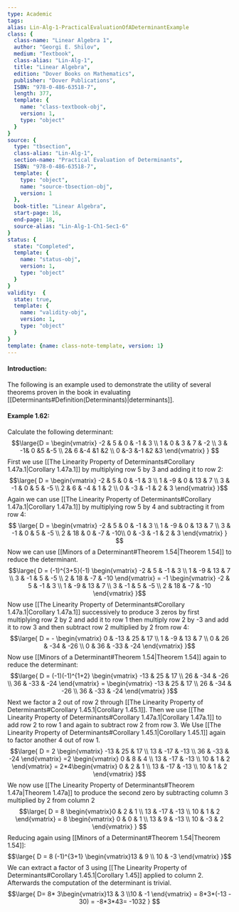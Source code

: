 ```yaml
---
type: Academic
tags:
alias: Lin-Alg-1-PracticalEvaluationOfADeterminantExample
class: {
  class-name: "Linear Algebra 1",
  author: "Georgi E. Shilov",
  medium: "Textbook",
  class-alias: "Lin-Alg-1",
  title: "Linear Algebra",
  edition: "Dover Books on Mathematics",
  publisher: "Dover Publications",
  ISBN: "978-0-486-63518-7",
  length: 377,
  template: {
    name: "class-textbook-obj",
    version: 1,
    type: "object"
  }
}
source: {
  type: "tbsection",
  class-alias: "Lin-Alg-1",
  section-name: "Practical Evaluation of Determinants",
  ISBN: "978-0-486-63518-7",
  template: {
    type: "object",
    name: "source-tbsection-obj",
    version: 1
  },
  book-title: "Linear Algebra",
  start-page: 16,
  end-page: 18,
  source-alias: "Lin-Alg-1-Ch1-Sec1-6"
}
status: {
  state: "Completed",
  template: {
    name: "status-obj",
    version: 1,
    type: "object"
  }
}
validity:  {
  state: true,
  template: {
    name: "validity-obj",
    version: 1,
    type: "object"
  }
}
template: {name: class-note-template, version: 1}
---
```

#### Introduction: 
The following is an example used to demonstrate the utility of several theorems proven in the book in evaluating [[Determinants#Definition(Determinants)|determinants]]. 

#### Example 1.62:
Calculate the following determinant: 
$$\large{D = 
\begin{vmatrix} 
-2 & 5 & 0 & -1 & 3 \\ 
1 & 0 & 3 & 7 & -2  \\ 
3 & -1& 0 &5 &-5 \\
2& 6 &-4 &1 &2 \\
0 &-3 &-1 &2 &3
\end{vmatrix}
}
$$
First we use [[The Linearity Property of Determinants#Corollary 1.47a.1|Corollary 1.47a.1]] by multiplying row 5 by 3 and adding it to row 2:
$$\large{
D = 
\begin{vmatrix}
-2 & 5 & 0 & -1 & 3 \\
1 & -9 & 0 & 13 & 7 \\ 
3 & -1 & 0 & 5 & -5 \\
2 & 6 & -4 & 1 & 2 \\ 
0 & -3 & -1 & 2 & 3
\end{vmatrix}
}$$
Again we can use [[The Linearity Property of Determinants#Corollary 1.47a.1|Corollary 1.47a.1]] by multiplying row 5 by 4 and subtracting it from row 4: 
$$ \large{
D = 
\begin{vmatrix}
-2 & 5 & 0 & -1 & 3 \\ 
1 & -9 & 0 & 13 & 7 \\
3 & -1 & 0 & 5 & -5 \\
2 & 18 & 0 & -7 & -10\\
0 & -3 & -1 & 2 & 3
\end{vmatrix}
}
$$
Now we can use [[Minors of a Determinant#Theorem 1.54|Theorem 1.54]] to reduce the determinant. 
$$\large{
D = (-1)^{3+5}(-1)
\begin{vmatrix}
-2 & 5 & -1 & 3 \\
1 & -9 & 13 & 7 \\
3 & -1 & 5 & -5 \\ 
2 & 18 & -7 & -10 
\end{vmatrix} = -1 \begin{vmatrix}
-2 & 5 & -1 & 3 \\
1 & -9 & 13 & 7 \\
3 & -1 & 5 & -5 \\ 
2 & 18 & -7 & -10 
\end{vmatrix} 
}$$
Now use [[The Linearity Property of Determinants#Corollary 1.47a.1|Corollary 1.47a.1]] successively to produce 3 zeros by first multiplying row 2 by 2 and add it to row 1 then multiply row 2 by -3 and add it to row 3 and then subtract row 2 multiplied by 2 from row 4:
$$\large{
D = - 
\begin{vmatrix}
0 & -13 & 25 & 17 \\
1 & -9 & 13 & 7 \\
0 & 26 & -34 & -26 \\ 
0 & 36 & -33 & -24
\end{vmatrix}
}$$
Now use [[Minors of a Determinant#Theorem 1.54|Theorem 1.54]] again to reduce the determinant: 
$$\large{
D = (-1)(-1)^{1+2} 
\begin{vmatrix}
-13 & 25 & 17 \\
26 & -34 & -26 \\ 
36 & -33 & -24
\end{vmatrix} = 
\begin{vmatrix}
-13 & 25 & 17 \\
26 & -34 & -26 \\ 
36 & -33 & -24
\end{vmatrix}
}$$
Next we factor a 2 out of row 2 through [[The Linearity Property of Determinants#Corollary 1.45.1|Corollary 1.45.1]]. Then we use [[The Linearity Property of Determinants#Corollary 1.47a.1|Corollary 1.47a.1]] to add row 2 to row 1 and again to subtract row 2 from row 3. We Use [[The Linearity Property of Determinants#Corollary 1.45.1|Corollary 1.45.1]] again to factor another 4 out of row 1. 
$$\large{
D = 2 
\begin{vmatrix}
-13 & 25 & 17 \\
13 & -17 & -13 \\ 
36 & -33 & -24
\end{vmatrix} =2 
\begin{vmatrix}
0 & 8 & 4 \\ 
13 & -17 & -13 \\ 
10 & 1 & 2
\end{vmatrix} = 
2*4\begin{vmatrix}
0  & 2 & 1 \\
13 & -17 & -13 \\
10 &  1 & 2
\end{vmatrix}
}$$
We now use [[The Linearity Property of Determinants#Theorem 1.47a|Theorem 1.47a]] to produce the second zero by subtracting column 3 multiplied by 2 from column 2
$$\large{
D = 8
\begin{vmatrix}0 & 2 & 1 \\ 
13 & -17 & -13 \\
10 & 1 & 2
\end{vmatrix} = 8
\begin{vmatrix} 0 & 0 & 1 \\ 
13 & 9 & -13 \\ 
10 & -3 & 2 
\end{vmatrix}
}
$$
Reducing again using [[Minors of a Determinant#Theorem 1.54|Theorem 1.54]]:
$$\large{
D = 8 (-1)^{3+1} \begin{vmatrix}13 & 9 \\ 10 & -3 \end{vmatrix}
}$$
We can extract a factor of 3 using [[The Linearity Property of Determinants#Corollary 1.45.1|Corollary 1.45]] applied to column 2. Afterwards the computation of the determinant is trivial. 
$$\large{
D= 8* 3\begin{vmatrix}13 & 3 \\10 & -1 \end{vmatrix} = 8*3*(-13 - 30) = -8*3*43= -1032
}
$$

